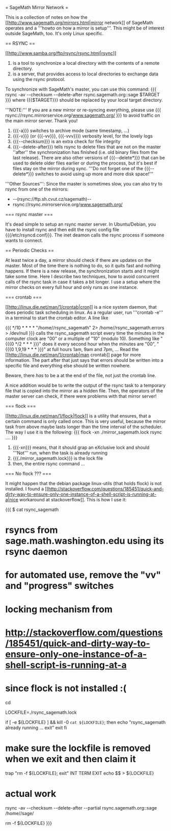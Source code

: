 = SageMath Mirror Network =

This is a collection of notes on how the [[http://www.sagemath.org/mirrors.html|mirror network]] of SageMath operates and a '''howto on how a mirror is setup'''. This might be of interest outside SageMath, too. It's only Linux specific.

== RSYNC ==

[[http://www.samba.org/ftp/rsync/rsync.html|rsync]]

 1. is a tool to synchronize a local directory with the contents of a remote directory.
 1. is a server, that provides access to local directories to exchange data using the rsync protocol.

To synchronize with SageMath's master, you can use this command:
{{{
rsync -av --checksum --delete-after rsync.sagemath.org::sage $TARGET
}}}
where {{{$TARGET}}} should be replaced by your local target directory.

'''NOTE:''' If you are a new mirror or re-syncing everything, please use
{{{
rsync://rsync.mirrorservice.org/www.sagemath.org/
}}}
to avoid traffic on the main mirror server. Thank you!

 1. {{{-a}}} switches to archive mode (same timestamp, ...)
 1. {{{-v}}} (or {{{-vv}}}, {{{-vvv}}}) verbosity level, for the lovely logs
 1. {{{--checksum}}} is an extra check for file integrity
 1. {{{--delete-after}}} tells rsync to delete files that are not on the master ''after'' the synchronization has finished (i.e. old binary files from the last release). There are also other versions of {{{--delete*}}} that can be used to delete older files earlier or during the process, but it's best if files stay on the mirror during sync. '''Do not forget one of the {{{--delete*}}} switches to avoid using up more and more disk space!'''

'''Other Sources''': Since the master is sometimes slow, you can also try to rsync from one of the mirrors:
  * --(rsync://ftp.sh.cvut.cz/sagemath)--
  * rsync://rsync.mirrorservice.org/www.sagemath.org/

=== rsync master ===

It's dead simple to setup an rsync master server. In Ubuntu/Debian, you have to install rsync and then edit the rsync config file {{{/etc/rsyncd.conf}}}. The inet deamon calls the rsync process if someone wants to connect.

== Periodic Checks ==

At least twice a day, a mirror should check if there are updates on the master. Most of the time there is nothing to do, so it quits fast and nothing happens. If there is a new release, the synchronization starts and it might take some time. Here I describe two techniques, how to avoid concurrent calls of the rsync task in case it takes a bit longer. I use a setup where the mirror checks on every full hour and only runs as one instance.

=== crontab ===

[[http://linux.die.net/man/1/crontab|cron]] is a nice system daemon, that does periodic task scheduling in linux. As a regular user, run '''crontab -e''' in a terminal to start the crontab editor. A line like

{{{
*/10 * * * * "/home/<username>/rsync_sagemath" 2> /home/<username>/rsync_sagemath.errors > /dev/null
}}}
calls the rsync_sagemath script every time the minutes in the computer clock are "00" or a multiple of "10" (modulo 10). Something like "{{{0 */2 * * * }}}" does it every second hour when the minutes are "00", "{{{0 1,9,19 * * * }}}" at full hours 1am, 9am and 7pm, ... Read the [[http://linux.die.net/man/1/crontab|man crontab]] page for more information. The part after that just says that errors should be written into a specific file and everything else should be written nowhere.

Beware, there *has* to be a <newline> at the end of the file, not just the crontab line.

A nice addition would be to write the output of the rsync task to a temporary file that is copied into the mirror as a hidden file. Then, the operators of the master server can check, if there were problems with that mirror server!

=== flock ===

[[http://linux.die.net/man/1/flock|flock]] is a utility that ensures, that a certain command is only called once.
This is very useful, because the mirror task from above maybe lasts longer than the time interval of the scheduler.
The way I use it is the following:
{{{
flock -xn ./mirror_sagemath.lock rsync ....
}}}
 1. {{{-xn}}} means, that it should grap an eXclusive lock and should '''Not''' run, when the task is already running
 1. {{{./mirror_sagemath.lock}}} is the lock file
 1. then, the entire rsync command ...

=== No flock ??? ===

It might happen that the debian package linux-utils (that holds flock) is not installed. I found a [[http://stackoverflow.com/questions/185451/quick-and-dirty-way-to-ensure-only-one-instance-of-a-shell-script-is-running-at-a|nice workaround at stackoverflow]]. This is how I use it:

{{{
$ cat rsync_sagemath

# rsyncs from sage.math.washington.edu using its rsync daemon
# for automated use, remove the "vv" and "progress" switches

# locking mechanism from
# http://stackoverflow.com/questions/185451/quick-and-dirty-way-to-ensure-only-one-instance-of-a-shell-script-is-running-at-a
# since flock is not installed :(

cd

LOCKFILE=./rsync_sagemath.lock

if [ -e ${LOCKFILE} ] \&\& kill -0 `cat ${LOCKFILE}`; then
    echo "rsync_sagemath already running ... exit"
    exit
fi

# make sure the lockfile is removed when we exit and then claim it
trap "rm -f ${LOCKFILE}; exit" INT TERM EXIT
echo $$ > ${LOCKFILE}

# actual work
rsync -av --checksum --delete-after --partial rsync.sagemath.org::sage /home/<username>/sage/

rm -f ${LOCKFILE}
}}}
